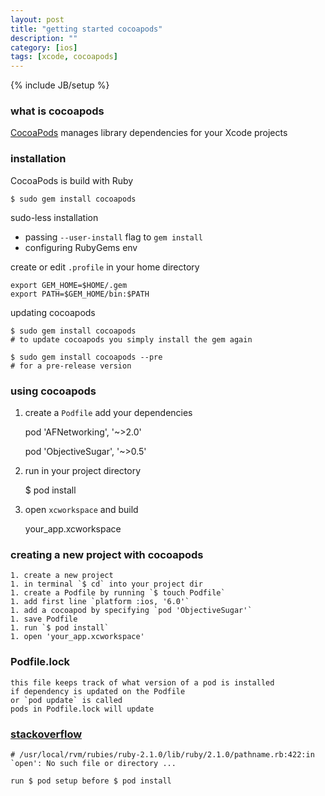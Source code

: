 ```yaml
---
layout: post
title: "getting started cocoapods"
description: ""
category: [ios]
tags: [xcode, cocoapods]
---
```

{% include JB/setup %}

### what is cocoapods

[CocoaPods](http://guides.cocoapods.org/using/getting-started.html) manages library dependencies for your Xcode projects

### installation

CocoaPods is build with Ruby

    $ sudo gem install cocoapods

sudo-less installation

* passing `--user-install` flag to `gem install`
* configuring RubyGems env

create or edit `.profile` in your home directory

    export GEM_HOME=$HOME/.gem
    export PATH=$GEM_HOME/bin:$PATH

updating cocoapods

    $ sudo gem install cocoapods
    # to update cocoapods you simply install the gem again

    $ sudo gem install cocoapods --pre
    # for a pre-release version

### using cocoapods

1. create a `Podfile` add your dependencies


    pod 'AFNetworking', '~>2.0'

    pod 'ObjectiveSugar', '~>0.5'

2. run in your project directory


    $ pod install


3. open `xcworkspace` and build


    your_app.xcworkspace

### creating a new project with cocoapods

    1. create a new project
    1. in terminal `$ cd` into your project dir
    1. create a Podfile by running `$ touch Podfile`
    1. add first line `platform :ios, '6.0'`
    1. add a cocoapod by specifying `pod 'ObjectiveSugar'`
    1. save Podfile
    1. run `$ pod install`
    1. open 'your_app.xcworkspace'

### Podfile.lock

    this file keeps track of what version of a pod is installed
    if dependency is updated on the Podfile
    or `pod update` is called
    pods in Podfile.lock will update

### [stackoverflow](http://stackoverflow.com/questions/26990057/cocoapods-commands-fail-due-to-no-such-file-or-directory-dir-initialize-us)

    # /usr/local/rvm/rubies/ruby-2.1.0/lib/ruby/2.1.0/pathname.rb:422:in `open': No such file or directory ...

    run $ pod setup before $ pod install